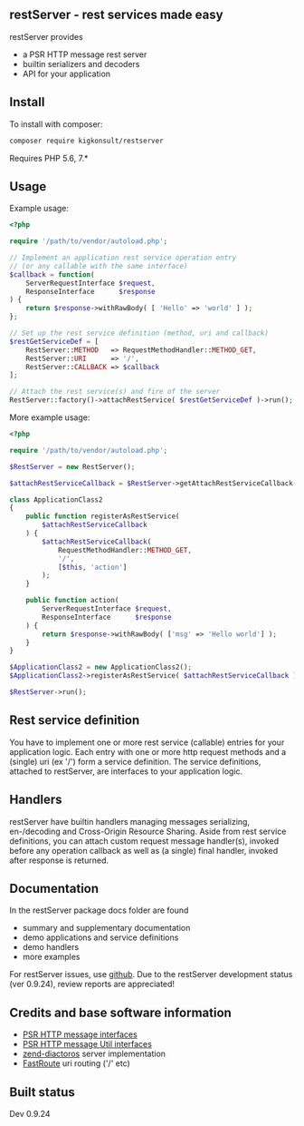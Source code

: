 restServer - rest services made easy
------------------------------------

restServer provides

 * a PSR HTTP message rest server
 * builtin serializers and decoders 
 * API for your application

Install
-------

To install with composer:

```sh
composer require kigkonsult/restserver
```
Requires PHP 5.6, 7.*

Usage
-----

Example usage:

```php
<?php

require '/path/to/vendor/autoload.php';

// Implement an application rest service operation entry
// (or any callable with the same interface)
$callback = function(
    ServerRequestInterface $request,
    ResponseInterface      $response
) {
    return $response->withRawBody( [ 'Hello' => 'world' ] );
};

// Set up the rest service definition (method, uri and callback)
$restGetServiceDef = [
    RestServer::METHOD   => RequestMethodHandler::METHOD_GET,
    RestServer::URI      => '/',
    RestServer::CALLBACK => $callback
];

// Attach the rest service(s) and fire of the server
RestServer::factory()->attachRestService( $restGetServiceDef )->run();
```
More example usage:

```php
<?php

require '/path/to/vendor/autoload.php';

$RestServer = new RestServer();

$attachRestServiceCallback = $RestServer->getAttachRestServiceCallback();

class ApplicationClass2
{
    public function registerAsRestService(
        $attachRestServiceCallback
    ) {
        $attachRestServiceCallback(
            RequestMethodHandler::METHOD_GET,
            '/',
            [$this, 'action']
        );
    }

    public function action(
        ServerRequestInterface $request,
        ResponseInterface      $response
    ) {
        return $response->withRawBody( ['msg' => 'Hello world'] );
    }
}

$ApplicationClass2 = new ApplicationClass2();
$ApplicationClass2->registerAsRestService( $attachRestServiceCallback );

$RestServer->run();
```

Rest service definition
----------------------

You have to implement one or more rest service (callable) entries for your application logic.
Each entry with one or more http request methods and a (single) uri (ex '/') form a service definition. The service definitions, attached to restServer,  are interfaces to your application logic.

Handlers
--------

restServer have builtin handlers managing messages serializing, en-/decoding
and Cross-Origin Resource Sharing.
Aside from rest service definitions, you can attach custom
request message handler(s), invoked before any operation callback 
as well as (a single) final handler, invoked after response is returned.

Documentation
-------------
In the restServer package docs folder are found
 - summary and supplementary documentation
 - demo applications and service definitions
 - demo handlers
 - more examples


For restServer issues, use [github].
Due to the restServer development status (ver 0.9.24), review reports are appreciated!

Credits and base software information
-------------------------------------

 * [PSR HTTP message interfaces]
 * [PSR HTTP message Util interfaces]
 * [zend-diactoros] server implementation
 * [FastRoute] uri routing ('/' etc)

Built status
------------
Dev 0.9.24

[PSR HTTP message interfaces]: https://github.com/php-fig/fig-standards/blob/master/accepted/PSR-7-http-message.md
[PSR HTTP message Util interfaces]: https://github.com/php-fig/http-message-util
[zend-diactoros]: https://github.com/zendframework/zend-diactoros
[FastRoute]: https://github.com/nikic/FastRoute
[github]: https://github.com/iCalcreator/restServer/issues
